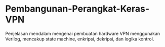 # Pembangunan-Perangkat-Keras-VPN
Penjelasan mendalam mengenai pembuatan hardware VPN menggunakan Verilog, mencakup state machine, enkripsi, dekripsi, dan logika kontrol.
